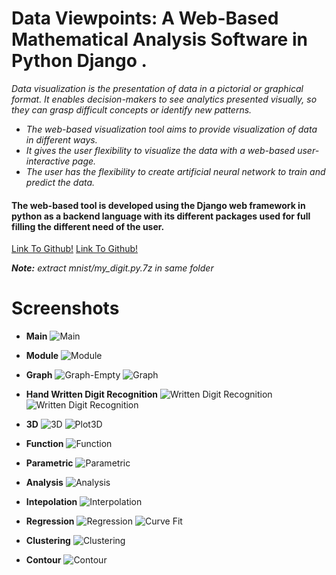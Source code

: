 # Data Viewpoints: A Web-Based Mathematical Analysis Software in Python Django .

 *Data visualization is the presentation of data in a pictorial or graphical format. It enables decision-makers to see analytics presented visually, so they can grasp difficult concepts or identify new patterns.*

- *The web-based visualization tool aims to provide visualization of data in different ways.*
- *It gives the user flexibility to visualize the data with a web-based user-interactive page.*
- *The user has the flexibility to create artificial neural network to train and predict the data.*

#### The web-based tool is developed using the Django web framework in python as a backend language with its different packages used for full filling the different need of the user.

[Link To Github!](https://github.com/bhawneshdipu/data-viewpoints)
[Link To Github!](https://bhawneshdipu.github.io/data-viewpoints/)

***Note:*** *extract mnist/my_digit.py.7z in same folder*

# Screenshots
  - **Main**
    ![Main](https://raw.githubusercontent.com/bhawneshdipu/data-viewpoints/master/git-readme/main.png "Bhawnesh Dipu")
  - **Module**
    ![Module](https://raw.githubusercontent.com/bhawneshdipu/data-viewpoints/master/git-readme/module.png "Bhawnesh Dipu")
  - **Graph**
    ![Graph-Empty](https://raw.githubusercontent.com/bhawneshdipu/data-viewpoints/master/git-readme/graph-module.png "Bhawnesh Dipu")
    ![Graph](https://raw.githubusercontent.com/bhawneshdipu/data-viewpoints/master/git-readme/graph.png "Bhawnesh Dipu")
  - **Hand Written Digit Recognition**
    ![ Written Digit Recognition](https://raw.githubusercontent.com/bhawneshdipu/data-viewpoints/master/git-readme/digit.png "Bhawnesh Dipu")
    ![ Written Digit Recognition](https://raw.githubusercontent.com/bhawneshdipu/data-viewpoints/master/git-readme/digit-out.png "Bhawnesh Dipu")
  - **3D**
    ![3D](https://raw.githubusercontent.com/bhawneshdipu/data-viewpoints/master/git-readme/3d.png "Bhawnesh Dipu")
    ![Plot3D](https://raw.githubusercontent.com/bhawneshdipu/data-viewpoints/master/git-readme/plot3d.png "Bhawnesh Dipu")
  - **Function**
    ![Function](https://raw.githubusercontent.com/bhawneshdipu/data-viewpoints/master/git-readme/function.png "Bhawnesh Dipu")
  - **Parametric**
    ![Parametric](https://raw.githubusercontent.com/bhawneshdipu/data-viewpoints/master/git-readme/parametric.png "Bhawnesh Dipu")
  - **Analysis**
    ![Analysis](https://raw.githubusercontent.com/bhawneshdipu/data-viewpoints/master/git-readme/analysis.png "Bhawnesh Dipu")
  - **Intepolation**
    ![Interpolation](https://raw.githubusercontent.com/bhawneshdipu/data-viewpoints/master/git-readme/interpolation.png "Bhawnesh Dipu")
    
  - **Regression**
    ![Regression](https://raw.githubusercontent.com/bhawneshdipu/data-viewpoints/master/git-readme/regression.png "Bhawnesh Dipu")
    ![Curve Fit](https://raw.githubusercontent.com/bhawneshdipu/data-viewpoints/master/git-readme/curvefit.png "Bhawnesh Dipu")
  - **Clustering**
    ![Clustering](https://raw.githubusercontent.com/bhawneshdipu/data-viewpoints/master/git-readme/clustering.png "Bhawnesh Dipu")
  - **Contour**
    ![Contour](https://raw.githubusercontent.com/bhawneshdipu/data-viewpoints/master/git-readme/contour.png "Bhawnesh Dipu")
  
